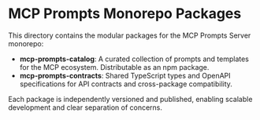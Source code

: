 # MCP Prompts Monorepo Packages

This directory contains the modular packages for the MCP Prompts Server monorepo:

- **mcp-prompts-catalog**: A curated collection of prompts and templates for the MCP ecosystem. Distributable as an npm package.
- **mcp-prompts-contracts**: Shared TypeScript types and OpenAPI specifications for API contracts and cross-package compatibility.

Each package is independently versioned and published, enabling scalable development and clear separation of concerns.
